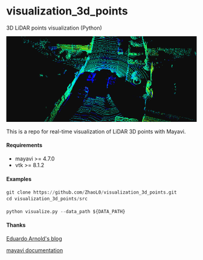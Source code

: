 # visualization_3d_points
3D LiDAR points visualization (Python)

![](./res/Peek_vis.gif)

This is a repo for real-time visualization of LiDAR 3D points
with Mayavi.

#### Requirements
- mayavi >= 4.7.0
- vtk >= 8.1.2

#### Examples

```python
git clone https://github.com/ZhaoL0/visualization_3d_points.git
cd visualization_3d_points/src

python visualize.py --data_path ${DATA_PATH}
```

#### Thanks
[Eduardo Arnold's blog](https://earnold.me/post/mayavilidar/)

[mayavi documentation](https://docs.enthought.com/mayavi/mayavi/index.html)